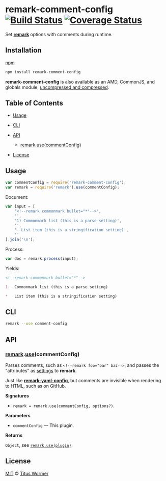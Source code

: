# remark-comment-config [![Build Status](https://img.shields.io/travis/wooorm/remark-comment-config.svg)](https://travis-ci.org/wooorm/remark-comment-config) [![Coverage Status](https://img.shields.io/codecov/c/github/wooorm/remark-comment-config.svg)](https://codecov.io/github/wooorm/remark-comment-config)

Set [**remark**](https://github.com/wooorm/remark) options with comments during
runtime.

## Installation

[npm](https://docs.npmjs.com/cli/install)

```bash
npm install remark-comment-config
```

**remark-comment-config** is also available as an AMD, CommonJS, and
globals module, [uncompressed and
compressed](https://github.com/wooorm/remark-comment-config/releases).

## Table of Contents

*   [Usage](#usage)

*   [CLI](#cli)

*   [API](#api)

    *   [remark.use(commentConfig)](#remarkusecommentconfig)

*   [License](#license)

## Usage

```javascript
var commentConfig = require('remark-comment-config');
var remark = require('remark').use(commentConfig);
```

Document:

```javascript
var input = [
    '<!--remark commonmark bullet="*"-->',
    '',
    '1) Commonmark list (this is a parse setting)',
    '',
    '- List item (this is a stringification setting)',
    ''
].join('\n');
```

Process:

```javascript
var doc = remark.process(input);
```

Yields:

```markdown
<!--remark commonmark bullet="*"-->

1.  Commonmark list (this is a parse setting)

*   List item (this is a stringification setting)
```

## CLI

```bash
remark --use comment-config
```

## API

### [remark](https://github.com/wooorm/remark#api).[use](https://github.com/wooorm/remark#remarkuseplugin-options)(commentConfig)

Parses comments, such as `<!--remark foo="bar" baz-->`, and passes the
“attributes” as [settings](https://github.com/wooorm/remark#remarkprocessvalue-options-done)
to **remark**.

Just like [**remark-yaml-config**](https://github.com/wooorm/remark-yaml-config),
but comments are invisible when rendering to HTML, such as on GitHub.

**Signatures**

*   `remark = remark.use(commentConfig, options?)`.

**Parameters**

*   `commentConfig` — This plugin.

**Returns**

`Object`, see [`remark.use(plugin)`](https://github.com/wooorm/remark#remarkuseplugin-options).

## License

[MIT](LICENSE) © [Titus Wormer](http://wooorm.com)
